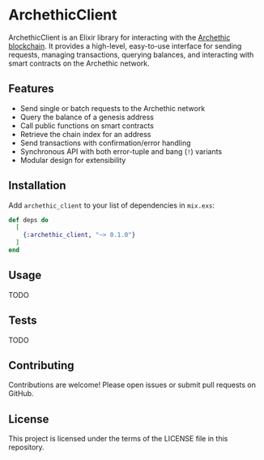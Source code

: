 # ArchethicClient

ArchethicClient is an Elixir library for interacting with the [Archethic blockchain](https://www.archethic.net/). It provides a high-level, easy-to-use interface for sending requests, managing transactions, querying balances, and interacting with smart contracts on the Archethic network.

## Features

- Send single or batch requests to the Archethic network
- Query the balance of a genesis address
- Call public functions on smart contracts
- Retrieve the chain index for an address
- Send transactions with confirmation/error handling
- Synchronous API with both error-tuple and bang (`!`) variants
- Modular design for extensibility

## Installation

Add `archethic_client` to your list of dependencies in `mix.exs`:

```elixir
def deps do
  [
    {:archethic_client, "~> 0.1.0"}
  ]
end
```

## Usage

TODO

## Tests

TODO

## Contributing

Contributions are welcome! Please open issues or submit pull requests on GitHub.

## License

This project is licensed under the terms of the LICENSE file in this repository.
